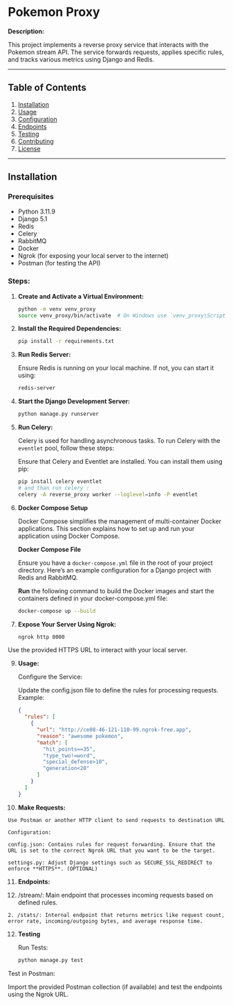# Pokemon Proxy

**Description:**

This project implements a reverse proxy service that interacts with the Pokemon stream API. The service forwards requests, applies specific rules, and tracks various metrics using Django and Redis.

---

## Table of Contents

1. [Installation](#installation)
2. [Usage](#usage)
3. [Configuration](#configuration)
4. [Endpoints](#endpoints)
5. [Testing](#testing)
6. [Contributing](#contributing)
7. [License](#license)

---

## Installation

### Prerequisites

- Python 3.11.9
- Django 5.1
- Redis
- Celery
- RabbitMQ
- Docker
- Ngrok (for exposing your local server to the internet)
- Postman (for testing the API)

### Steps:

1. **Create and Activate a Virtual Environment:**

    ```bash
    python -m venv venv_proxy
    source venv_proxy/bin/activate  # On Windows use `venv_proxy\Scripts\activate`

2. **Install the Required Dependencies:**

    ```bash
    pip install -r requirements.txt

3. **Run Redis Server:**

    Ensure Redis is running on your local machine. If not, you can start it using:
    
    ```bash
    redis-server

4. **Start the Django Development Server:**
    ```bash
    python manage.py runserver
   
5. **Run Celery:**

    Celery is used for handling asynchronous tasks. To run Celery with the `eventlet` pool, follow these steps:

   Ensure that Celery and Eventlet are installed. You can install them using pip:

   ```bash
   pip install celery eventlet
   # and than run celery :
   celery -A reverse_proxy worker --loglevel=info -P eventlet
   
6. **Docker Compose Setup**

    Docker Compose simplifies the management of multi-container Docker applications. This section explains how to set up and run your application using Docker Compose.

    **Docker Compose File**

    Ensure you have a `docker-compose.yml` file in the root of your project directory. Here’s an example configuration for a Django project with Redis and RabbitMQ.
 
    **Run** the following command to build the Docker images and start the containers defined in your docker-compose.yml file:
    
    ```bash
    docker-compose up --build

7. **Expose Your Server Using Ngrok:**

    ```bash
    ngrok http 8000
   
Use the provided HTTPS URL to interact with your local server.

9. **Usage:**

    Configure the Service:

    Update the config.json file to define the rules for processing requests. Example:
    ```json
    {
      "rules": [
        {
          "url": "http://ce08-46-121-110-99.ngrok-free.app",
          "reason": "awesome pokemon",
          "match": [
            "hit_points==35",
            "type_two!=word",
            "special_defense>10",
            "generation<20"
          ]
        }
      ]
    }
10.  **Make Requests:**

    Use Postman or another HTTP client to send requests to destination URL

    Configuration:
    
    config.json: Contains rules for request forwarding. Ensure that the URL is set to the correct Ngrok URL that you want to be the target.
    
    settings.py: Adjust Django settings such as SECURE_SSL_REDIRECT to enforce **HTTPS**. (OPTIONAL)

11. **Endpoints:**

   1. /stream/: Main endpoint that processes incoming requests based on defined rules.
    
    2. /stats/: Internal endpoint that returns metrics like request count, error rate, incoming/outgoing bytes, and average response time.

12. **Testing**

    Run Tests:
    
    ```bash
    python manage.py test

Test in Postman:

Import the provided Postman collection (if available) and test the endpoints using the Ngrok URL.